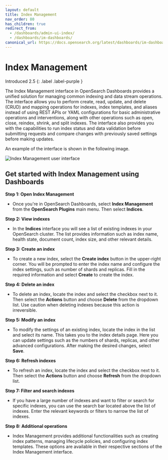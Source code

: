 ```yaml
---
layout: default
title: Index Management
nav_order: 80
has_children: true
redirect_from:
  - /dashboards/admin-ui-index/
  - /dashboards/im-dashboards/
canonical_url: https://docs.opensearch.org/latest/dashboards/im-dashboards/index/
---
```


# Index Management
Introduced 2.5
{: .label .label-purple }

The Index Management interface in OpenSearch Dashboards provides a unified solution for managing common indexing and data stream operations. The interface allows you to perform create, read, update, and delete (CRUD) and mapping operations for indexes, index templates, and aliases instead of using REST APIs or YAML configurations for basic administrative operations and interventions, along with other operations such as open, close, reindex, shrink, and split indexes. The interface also provides you with the capabilities to run index status and data validation before submitting requests and compare changes with previously saved settings before making updates.

An example of the interface is shown in the following image.

![Index Management user interface]({{site.url}}{{site.baseurl}}/images/dashboards/index-management-UI.png)

## Get started with Index Management using Dashboards

**Step 1: Open Index Management** 

- Once you're in OpenSearch Dashboards, select **Index Management** from the **OpenSearch Plugins** main menu. Then select **Indices**.

**Step 2: View indexes** 

- In the **Indices** interface you will see a list of existing indexes in your OpenSearch cluster. The list provides information such as index name, health state, document count, index size, and other relevant details.  

**Step 3: Create an index** 

- To create a new index, select the **Create index** button in the upper-right corner. You will be prompted to enter the index name and configure the index settings, such as number of shards and replicas. Fill in the required information and select **Create** to create the index.

**Step 4: Delete an index** 

- To delete an index, locate the index and select the checkbox next to it. Then select the **Actions** button and choose **Delete** from the dropdown list. Use caution when deleting indexes because this action is irreversible. 

**Step 5: Modify an index** 

- To modify the settings of an existing index, locate the index in the list and select its name. This takes you to the index details page. Here you can update settings such as the numbers of shards, replicas, and other advanced configurations. After making the desired changes, select **Save**.

**Step 6: Refresh indexes** 

- To refresh an index, locate the index and select the checkbox next to it. Then select the **Actions** button and choose **Refresh** from the dropdown list.

**Step 7: Filter and search indexes** 

- If you have a large number of indexes and want to filter or search for specific indexes, you can use the search bar located above the list of indexes. Enter the relevant keywords or filters to narrow the list of indexes.

**Step 8: Additional operations** 

- Index Management provides additional functionalities such as creating index patterns, managing lifecycle policies, and configuring index templates. These options are available in their respective sections of the Index Management interface. 
